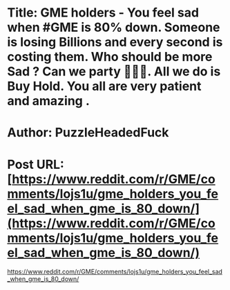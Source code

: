 # Title: GME holders - You feel sad when #GME is 80% down. Someone is losing Billions and every second is costing them. Who should be more Sad ? Can we party 🎉🙌💎. All we do is Buy Hold. You all are very patient and amazing .
# Author: PuzzleHeadedFuck
# Post URL: [https://www.reddit.com/r/GME/comments/lojs1u/gme_holders_you_feel_sad_when_gme_is_80_down/](https://www.reddit.com/r/GME/comments/lojs1u/gme_holders_you_feel_sad_when_gme_is_80_down/)


https://www.reddit.com/r/GME/comments/lojs1u/gme_holders_you_feel_sad_when_gme_is_80_down/